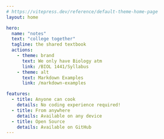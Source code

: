 ```yaml
---
# https://vitepress.dev/reference/default-theme-home-page
layout: home

hero:
  name: "notes"
  text: "college together"
  tagline: the shared textbook
  actions:
    - theme: brand
      text: We only have Biology atm
      link: /BIOL 1441/Syllabus
    - theme: alt
      text: Markdown Examples
      link: /markdown-examples

features:
  - title: Anyone can cook
    details: No coding experience required!
  - title: From anywhere
    details: Available on any device
  - title: Open Source
    details: Available on GitHub
---
```


